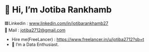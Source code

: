 # 👋 Hi, I’m Jotiba Rankhamb 
:blue_square:Linkedin : www.linkedin.com/in/jotibarankhamb27         
:email: Mail : jotiba2712@gmail.com

- Hire me(FreeLancer) : https://www.freelancer.in/u/jotiba2712?sb=t
- 👀 I’m a Data Enthusiast.

<!---
Jotiba27/Jotiba27 is a ✨ special ✨ repository because its `README.md` (this file) appears on your GitHub profile.
You can click the Preview link to take a look at your changes.
--->
